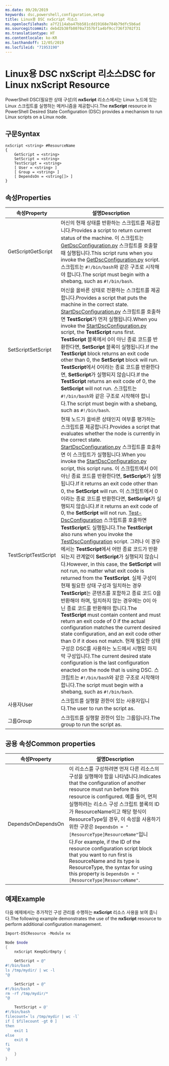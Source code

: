 ```yaml
---
ms.date: 09/20/2019
keywords: dsc,powershell,configuration,setup
title: Linux용 DSC nxScript 리소스
ms.openlocfilehash: a7f2114aba47bb581cdd19168e784b79dfc5b6ad
ms.sourcegitcommit: debd2b38fb8070a7357bf1a4bf9cc736f3702f31
ms.translationtype: HT
ms.contentlocale: ko-KR
ms.lasthandoff: 12/05/2019
ms.locfileid: "71953190"
---
```

# <a name="dsc-for-linux-nxscript-resource"></a><span data-ttu-id="90863-103">Linux용 DSC nxScript 리소스</span><span class="sxs-lookup"><span data-stu-id="90863-103">DSC for Linux nxScript Resource</span></span>

<span data-ttu-id="90863-104">PowerShell DSC(필요한 상태 구성)의 **nxScript** 리소스에서는 Linux 노드에 있는 Linux 스크립트를 실행하는 메커니즘을 제공합니다.</span><span class="sxs-lookup"><span data-stu-id="90863-104">The **nxScript** resource in PowerShell Desired State Configuration (DSC) provides a mechanism to run Linux scripts on a Linux node.</span></span>

## <a name="syntax"></a><span data-ttu-id="90863-105">구문</span><span class="sxs-lookup"><span data-stu-id="90863-105">Syntax</span></span>

```Syntax
nxScript <string> #ResourceName
{
    GetScript = <string>
    SetScript = <string>
    TestScript = <string>
    [ User = <string> ]
    [ Group = <string> ]
    [ DependsOn = <string[]> ]
}
```

## <a name="properties"></a><span data-ttu-id="90863-106">속성</span><span class="sxs-lookup"><span data-stu-id="90863-106">Properties</span></span>

|<span data-ttu-id="90863-107">속성</span><span class="sxs-lookup"><span data-stu-id="90863-107">Property</span></span> |<span data-ttu-id="90863-108">설명</span><span class="sxs-lookup"><span data-stu-id="90863-108">Description</span></span> |
|---|---|
|<span data-ttu-id="90863-109">GetScript</span><span class="sxs-lookup"><span data-stu-id="90863-109">GetScript</span></span> |<span data-ttu-id="90863-110">머신의 현재 상태를 반환하는 스크립트를 제공합니다.</span><span class="sxs-lookup"><span data-stu-id="90863-110">Provides a script to return current status of the machine.</span></span> <span data-ttu-id="90863-111">이 스크립트는 [GetDscConfiguration.py](https://github.com/Microsoft/PowerShell-DSC-for-Linux#performing-dsc-operations-from-the-linux-computer) 스크립트를 호출할 때 실행됩니다.</span><span class="sxs-lookup"><span data-stu-id="90863-111">This script runs when you invoke the [GetDscConfiguration.py](https://github.com/Microsoft/PowerShell-DSC-for-Linux#performing-dsc-operations-from-the-linux-computer) script.</span></span> <span data-ttu-id="90863-112">스크립트는 `#!/bin/bash`와 같은 구조로 시작해야 합니다.</span><span class="sxs-lookup"><span data-stu-id="90863-112">The script must begin with a shebang, such as `#!/bin/bash`.</span></span> |
|<span data-ttu-id="90863-113">SetScript</span><span class="sxs-lookup"><span data-stu-id="90863-113">SetScript</span></span> |<span data-ttu-id="90863-114">머신을 올바른 상태로 전환하는 스크립트를 제공합니다.</span><span class="sxs-lookup"><span data-stu-id="90863-114">Provides a script that puts the machine in the correct state.</span></span> <span data-ttu-id="90863-115">[StartDscConfiguration.py](https://github.com/Microsoft/PowerShell-DSC-for-Linux#performing-dsc-operations-from-the-linux-computer) 스크립트를 호출하면 **TestScript**가 먼저 실행됩니다.</span><span class="sxs-lookup"><span data-stu-id="90863-115">When you invoke the [StartDscConfiguration.py](https://github.com/Microsoft/PowerShell-DSC-for-Linux#performing-dsc-operations-from-the-linux-computer) script, the **TestScript** runs first.</span></span> <span data-ttu-id="90863-116">**TestScript** 블록에서 0이 아닌 종료 코드를 반환한다면, **SetScript** 블록이 실행됩니다.</span><span class="sxs-lookup"><span data-stu-id="90863-116">If the **TestScript** block returns an exit code other than 0, the **SetScript** block will run.</span></span> <span data-ttu-id="90863-117">**TestScript**에서 0이라는 종료 코드를 반환한다면, **SetScript**가 실행되지 않습니다.</span><span class="sxs-lookup"><span data-stu-id="90863-117">If the **TestScript** returns an exit code of 0, the **SetScript** will not run.</span></span> <span data-ttu-id="90863-118">스크립트는 `#!/bin/bash`와 같은 구조로 시작해야 합니다.</span><span class="sxs-lookup"><span data-stu-id="90863-118">The script must begin with a shebang, such as `#!/bin/bash`.</span></span> |
|<span data-ttu-id="90863-119">TestScript</span><span class="sxs-lookup"><span data-stu-id="90863-119">TestScript</span></span> |<span data-ttu-id="90863-120">현재 노드가 올바른 상태인지 여부를 평가하는 스크립트를 제공합니다.</span><span class="sxs-lookup"><span data-stu-id="90863-120">Provides a script that evaluates whether the node is currently in the correct state.</span></span> <span data-ttu-id="90863-121">[StartDscConfiguration.py](https://github.com/Microsoft/PowerShell-DSC-for-Linux#performing-dsc-operations-from-the-linux-computer) 스크립트를 호출하면 이 스크립트가 실행됩니다.</span><span class="sxs-lookup"><span data-stu-id="90863-121">When you invoke the [StartDscConfiguration.py](https://github.com/Microsoft/PowerShell-DSC-for-Linux#performing-dsc-operations-from-the-linux-computer) script, this script runs.</span></span> <span data-ttu-id="90863-122">이 스크립트에서 0이 아닌 종료 코드를 반환한다면, **SetScript**가 실행됩니다.</span><span class="sxs-lookup"><span data-stu-id="90863-122">If it returns an exit code other than 0, the **SetScript** will run.</span></span> <span data-ttu-id="90863-123">이 스크립트에서 0이라는 종료 코드를 반환한다면, **SetScript**가 실행되지 않습니다.</span><span class="sxs-lookup"><span data-stu-id="90863-123">If it returns an exit code of 0, the **SetScript** will not run.</span></span> <span data-ttu-id="90863-124">[Test-DscConfiguration](https://github.com/Microsoft/PowerShell-DSC-for-Linux#performing-dsc-operations-from-the-linux-computer) 스크립트를 호출하면 **TestScript**도 실행됩니다.</span><span class="sxs-lookup"><span data-stu-id="90863-124">The **TestScript** also runs when you invoke the [TestDscConfiguration](https://github.com/Microsoft/PowerShell-DSC-for-Linux#performing-dsc-operations-from-the-linux-computer) script.</span></span> <span data-ttu-id="90863-125">그러나 이 경우에서는 **TestScript**에서 어떤 종료 코드가 반환되는지 관계없이 **SetScript**가 실행되지 않습니다.</span><span class="sxs-lookup"><span data-stu-id="90863-125">However, in this case, the **SetScript** will not run, no matter what exit code is returned from the **TestScript**.</span></span> <span data-ttu-id="90863-126">실제 구성이 현재 필요한 상태 구성과 일치하는 경우 **TestScript**는 콘텐츠를 포함하고 종료 코드 0을 반환해야 하며, 일치하지 않는 경우에는 0이 아닌 종료 코드를 반환해야 합니다.</span><span class="sxs-lookup"><span data-stu-id="90863-126">The **TestScript** must contain content and must return an exit code of 0 if the actual configuration matches the current desired state configuration, and an exit code other than 0 if it does not match.</span></span> <span data-ttu-id="90863-127">현재 필요한 상태 구성은 DSC를 사용하는 노드에서 시행된 마지막 구성입니다.</span><span class="sxs-lookup"><span data-stu-id="90863-127">The current desired state configuration is the last configuration enacted on the node that is using DSC.</span></span> <span data-ttu-id="90863-128">스크립트는 `#!/bin/bash`와 같은 구조로 시작해야 합니다.</span><span class="sxs-lookup"><span data-stu-id="90863-128">The script must begin with a shebang, such as `#!/bin/bash`.</span></span> |
|<span data-ttu-id="90863-129">사용자</span><span class="sxs-lookup"><span data-stu-id="90863-129">User</span></span> |<span data-ttu-id="90863-130">스크립트를 실행할 권한이 있는 사용자입니다.</span><span class="sxs-lookup"><span data-stu-id="90863-130">The user to run the script as.</span></span> |
|<span data-ttu-id="90863-131">그룹</span><span class="sxs-lookup"><span data-stu-id="90863-131">Group</span></span> |<span data-ttu-id="90863-132">스크립트를 실행할 권한이 있는 그룹입니다.</span><span class="sxs-lookup"><span data-stu-id="90863-132">The group to run the script as.</span></span> |

## <a name="common-properties"></a><span data-ttu-id="90863-133">공용 속성</span><span class="sxs-lookup"><span data-stu-id="90863-133">Common properties</span></span>

|<span data-ttu-id="90863-134">속성</span><span class="sxs-lookup"><span data-stu-id="90863-134">Property</span></span> |<span data-ttu-id="90863-135">설명</span><span class="sxs-lookup"><span data-stu-id="90863-135">Description</span></span> |
|---|---|
|<span data-ttu-id="90863-136">DependsOn</span><span class="sxs-lookup"><span data-stu-id="90863-136">DependsOn</span></span> |<span data-ttu-id="90863-137">이 리소스를 구성하려면 먼저 다른 리소스의 구성을 실행해야 함을 나타냅니다.</span><span class="sxs-lookup"><span data-stu-id="90863-137">Indicates that the configuration of another resource must run before this resource is configured.</span></span> <span data-ttu-id="90863-138">예를 들어, 먼저 실행하려는 리소스 구성 스크립트 블록의 ID가 ResourceName이고 해당 형식이 ResourceType일 경우, 이 속성을 사용하기 위한 구문은 `DependsOn = "[ResourceType]ResourceName"`입니다.</span><span class="sxs-lookup"><span data-stu-id="90863-138">For example, if the ID of the resource configuration script block that you want to run first is ResourceName and its type is ResourceType, the syntax for using this property is `DependsOn = "[ResourceType]ResourceName"`.</span></span> |

## <a name="example"></a><span data-ttu-id="90863-139">예제</span><span class="sxs-lookup"><span data-stu-id="90863-139">Example</span></span>

<span data-ttu-id="90863-140">다음 예제에서는 추가적인 구성 관리를 수행하는 **nxScript** 리소스 사용을 보여 줍니다.</span><span class="sxs-lookup"><span data-stu-id="90863-140">The following example demonstrates the use of the **nxScript** resource to perform additional configuration management.</span></span>

```powershell
Import-DSCResource -Module nx

Node $node
{
    nxScript KeepDirEmpty {

    GetScript = @"
#!/bin/bash
ls /tmp/mydir/ | wc -l
"@

    SetScript = @"
#!/bin/bash
rm -rf /tmp/mydir/*
"@

    TestScript = @'
#!/bin/bash
filecount=`ls /tmp/mydir | wc -l`
if [ $filecount -gt 0 ]
then
    exit 1
else
    exit 0
fi
'@
    }
}
```
